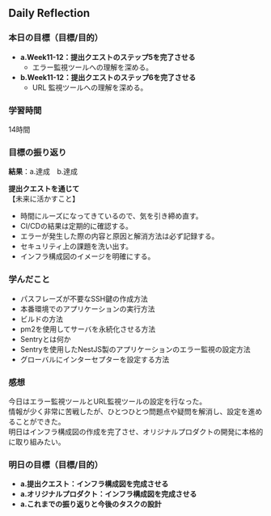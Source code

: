 ## Daily Reflection

### 本日の目標（目標/目的）
- **a.Week11-12：提出クエストのステップ5を完了させる**  
  - エラー監視ツールへの理解を深める。
- **b.Week11-12：提出クエストのステップ6を完了させる**  
  - URL 監視ツールへの理解を深める。

### 学習時間
14時間

### 目標の振り返り
**結果**：a.達成　b.達成

**提出クエストを通じて**  
【未来に活かすこと】
- 時間にルーズになってきているので、気を引き締め直す。
- CI/CDの結果は定期的に確認する。
- エラーが発生した際の内容と原因と解消方法は必ず記録する。
- セキュリティ上の課題を洗い出す。
- インフラ構成図のイメージを明確にする。

### 学んだこと
- パスフレーズが不要なSSH鍵の作成方法
- 本番環境でのアプリケーションの実行方法
- ビルドの方法
- pm2を使用してサーバを永続化させる方法
- Sentryとは何か
- Sentryを使用したNestJS製のアプリケーションのエラー監視の設定方法
- グローバルにインターセプターを設定する方法

### 感想
今日はエラー監視ツールとURL監視ツールの設定を行なった。  
情報が少く非常に苦戦したが、ひとつひとつ問題点や疑問を解消し、設定を進めることができた。  
明日はインフラ構成図の作成を完了させ、オリジナルプロダクトの開発に本格的に取り組みたい。  

### 明日の目標（目標/目的）
- **a.提出クエスト：インフラ構成図を完成させる**  
- **a.オリジナルプロダクト：インフラ構成図を完成させる**  
- **a.これまでの振り返りと今後のタスクの設計**  

